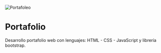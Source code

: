 ![Portafoleo](https://user-images.githubusercontent.com/112291940/217432290-29ce68a1-ccd4-4353-941c-2f10ecff9697.jpg)
# Portafolio
Desarrollo portafolio web con lenguajes: HTML - CSS - JavaScript y librería bootstrap.
